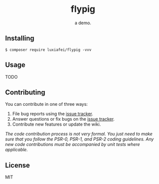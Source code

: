 <h1 align="center"> flypig </h1>

<p align="center"> a demo.</p>


## Installing

```shell
$ composer require luxiafei/flypig -vvv
```

## Usage

TODO

## Contributing

You can contribute in one of three ways:

1. File bug reports using the [issue tracker](https://github.com/luxiafei/flypig/issues).
2. Answer questions or fix bugs on the [issue tracker](https://github.com/luxiafei/flypig/issues).
3. Contribute new features or update the wiki.

_The code contribution process is not very formal. You just need to make sure that you follow the PSR-0, PSR-1, and PSR-2 coding guidelines. Any new code contributions must be accompanied by unit tests where applicable._

## License

MIT